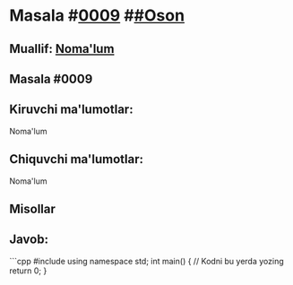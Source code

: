 
<h1>Masala #<a href="https://robocontest.uz/tasks/0009">0009</a> #<a href="https://robocontest.uz/tasks?category=1">#Oson</a></h1>
<h2> Muallif: <a href="https://robocontest.uz/profile/Noma'lum">Noma'lum</a></h2>
<h2>Masala #0009</h2>
<p></p>
<h2>Kiruvchi ma'lumotlar:</h2>
<p>Noma'lum</p>
<h2>Chiquvchi ma'lumotlar:</h2>
<p>Noma'lum</p>
<h2>Misollar</h2>

<h2>Javob:</h2>
```cpp
#include <iostream>
using namespace std;
int main()
{
    // Kodni bu yerda yozing
    return 0;
}
